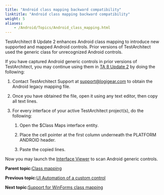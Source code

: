```yaml
--- 
title: "Android class mapping backward compatibility"
linktitle: "Android class mapping backward compatibility"
weight: 5
aliases: 
    - /Android/Topics/Android_class_mapping.html
---
```


TestArchitect 8 Update 2 enhances Android class mapping to introduce new supported and mapped Android controls. Prior versions of TestArchitect used the generic class for unrecognized Android controls.

If you have captured Android generic controls in prior versions of TestArchitect, you may continue using them in [TA 8 Update 2](/TA_ReleaseNotes/DITA_source/Whats_New_8_update_2.html) by doing the following:

1.  Contact TestArchitect Support at [support@logigear.com](mailto:support@logigear.com) to obtain the Android legacy mapping file.

2.  Once you have obtained the file, open it using any text editor, then copy all text lines.

3.  For every interface of your active TestArchitect project\(s\), do the following:

    1.  Open the $Class Maps interface entity.

    2.  Place the cell pointer at the first column underneath the PLATFORM ANDROID header.

    3.  Paste the copied lines.


Now you may launch the [Interface Viewer](/TA_Help/Topics/Interface_def_Viewer_Starting.html) to scan Android generic controls.

**Parent topic:**[Class mapping](/TA_Help/Topics/Class_mapping.html)

**Previous topic:**[UI Automation of a custom control](/TA_Help/Topics/Scanning_controls_WPF_automation.html)

**Next topic:**[Support for WinForms class mapping](/TA_Help/Topics/ug_class_mapping_WinForms.html)

